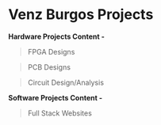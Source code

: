 # Venz Burgos Projects

**Hardware Projects Content -**

> FPGA Designs

> PCB Designs

> Circuit Design/Analysis

**Software Projects Content -**

> Full Stack Websites
